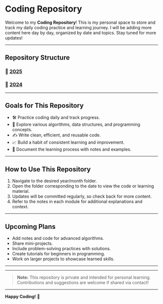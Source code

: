 # Coding Repository

Welcome to my **Coding Repository**! This is my personal space to store and track my daily coding practice and learning journey. I will be adding more content here day by day, organized by date and topics. Stay tuned for more updates!

---

## Repository Structure

### 📂 [2025](https://github.com/alkayesrifat/Coding/tree/master/2025)


### 📂 [2024](https://github.com/alkayesrifat/Coding/tree/master/2024)


---

## Goals for This Repository
- 🛠️ Practice coding daily and track progress.
- 🧠 Explore various algorithms, data structures, and programming concepts.
- ✍️ Write clean, efficient, and reusable code.
- 📈 Build a habit of consistent learning and improvement.
- 🌱 Document the learning process with notes and examples.

---

## How to Use This Repository
1. Navigate to the desired year/month folder.
2. Open the folder corresponding to the date to view the code or learning material.
3. Updates will be committed regularly, so check back for more content.
4. Refer to the notes in each module for additional explanations and context.

---

## Upcoming Plans
- Add notes and code for advanced algorithms.
- Share mini-projects.
- Include problem-solving practices with solutions.
- Create tutorials for beginners in programming.
- Work on larger projects to showcase learned skills.

---


---

> **Note:** This repository is private and intended for personal learning. Contributions and suggestions are welcome if shared via contact!

---

**Happy Coding!** 🚀
